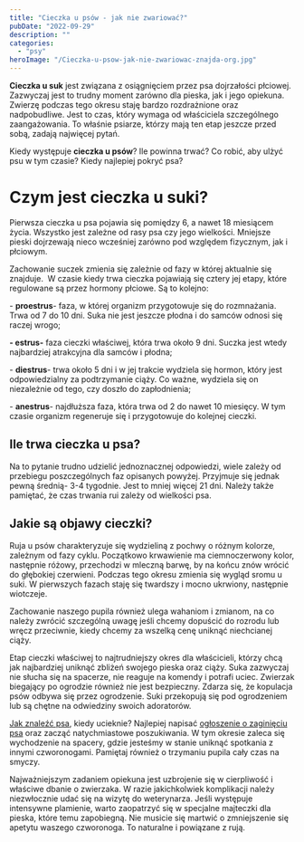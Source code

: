 ```yaml
---
title: "Cieczka u psów - jak nie zwariować?"
pubDate: "2022-09-29"
description: ""
categories: 
  - "psy"
heroImage: "/Cieczka-u-psow-jak-nie-zwariowac-znajda-org.jpg"
---
```

**Cieczka u suk** jest związana z osiągnięciem przez psa dojrzałości płciowej. Zazwyczaj jest to trudny moment zarówno dla pieska, jak i jego opiekuna. Zwierzę podczas tego okresu staję bardzo rozdrażnione oraz nadpobudliwe. Jest to czas, który wymaga od właściciela szczególnego zaangażowania. To właśnie psiarze, którzy mają ten etap jeszcze przed sobą, zadają najwięcej pytań. 

Kiedy występuje **cieczka u psów**? Ile powinna trwać? Co robić, aby ulżyć psu w tym czasie? Kiedy najlepiej pokryć psa?

# Czym jest cieczka u suki?

Pierwsza cieczka u psa pojawia się pomiędzy 6, a nawet 18 miesiącem życia. Wszystko jest zależne od rasy psa czy jego wielkości. Mniejsze pieski dojrzewają nieco wcześniej zarówno pod względem fizycznym, jak i płciowym. 

Zachowanie suczek zmienia się zależnie od fazy w której aktualnie się znajduje.  W czasie kiedy trwa cieczka pojawiają się cztery jej etapy, które regulowane są przez hormony płciowe. Są to kolejno:

\- **proestrus**\- faza, w której organizm przygotowuje się do rozmnażania. Trwa od 7 do 10 dni. Suka nie jest jeszcze płodna i do samców odnosi się raczej wrogo;

**\- estrus-** faza cieczki właściwej, która trwa około 9 dni. Suczka jest wtedy najbardziej atrakcyjna dla samców i płodna;

\- **diestrus**\- trwa około 5 dni i w jej trakcie wydziela się hormon, który jest odpowiedzialny za podtrzymanie ciąży. Co ważne, wydziela się on niezależnie od tego, czy doszło do zapłodnienia;

\- **anestrus**\- najdłuższa faza, która trwa od 2 do nawet 10 miesięcy. W tym czasie organizm regeneruje się i przygotowuje do kolejnej cieczki.

## Ile trwa cieczka u psa?

Na to pytanie trudno udzielić jednoznacznej odpowiedzi, wiele zależy od przebiegu poszczególnych faz opisanych powyżej. Przyjmuje się jednak pewną średnią- 3-4 tygodnie. Jest to mniej więcej 21 dni. Należy także pamiętać, że czas trwania rui zależy od wielkości psa. 

## Jakie są objawy cieczki? 

Ruja u psów charakteryzuje się wydzieliną z pochwy o różnym kolorze, zależnym od fazy cyklu. Początkowo krwawienie ma ciemnoczerwony kolor, następnie różowy, przechodzi w mleczną barwę, by na końcu znów wrócić do głębokiej czerwieni. Podczas tego okresu zmienia się wygląd sromu u suki. W pierwszych fazach staję się twardszy i mocno ukrwiony, następnie wiotczeje. 

Zachowanie naszego pupila również ulega wahaniom i zmianom, na co należy zwrócić szczególną uwagę jeśli chcemy dopuścić do rozrodu lub wręcz przeciwnie, kiedy chcemy za wszelką cenę uniknąć niechcianej ciąży. 

Etap cieczki właściwej to najtrudniejszy okres dla właścicieli, którzy chcą jak najbardziej uniknąć zbliżeń swojego pieska oraz ciąży. Suka zazwyczaj nie słucha się na spacerze, nie reaguje na komendy i potrafi uciec. Zwierzak biegający po ogrodzie również nie jest bezpieczny. Zdarza się, że kopulacja psów odbywa się przez ogrodzenie. Suki przekopują się pod ogrodzeniem lub są chętne na odwiedziny swoich adoratorów. 

[Jak znaleźć psa](https://blog.znajda.org/uciekl-pies-jak-szybko-go-znalezc/), kiedy ucieknie? Najlepiej napisać [ogłoszenie o zaginięciu psa](https://blog.znajda.org/gdzie-zglosic-zaginiecie-psa/) oraz zacząć natychmiastowe poszukiwania. W tym okresie zaleca się wychodzenie na spacery, gdzie jesteśmy w stanie uniknąć spotkania z innymi czworonogami. Pamiętaj również o trzymaniu pupila cały czas na smyczy. 

Najważniejszym zadaniem opiekuna jest uzbrojenie się w cierpliwość i właściwe dbanie o zwierzaka. W razie jakichkolwiek komplikacji należy niezwłocznie udać się na wizytę do weterynarza. Jeśli występuje intensywne plamienie, warto zaopatrzyć się w specjalne majteczki dla pieska, które temu zapobiegną. Nie musicie się martwić o zmniejszenie się apetytu waszego czworonoga. To naturalne i powiązane z rują.
